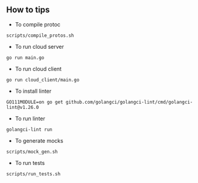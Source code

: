 ## How to tips

* To compile protoc
```$bash
scripts/compile_protos.sh
```

* To run cloud server
```$bash
go run main.go
```

* To run cloud client
```$bash
go run cloud_client/main.go
```

* To install linter
```$bash
GO111MODULE=on go get github.com/golangci/golangci-lint/cmd/golangci-lint@v1.26.0
```

* To run linter
```$bash
golangci-lint run
```

* To generate mocks
```$bash
scripts/mock_gen.sh
```

* To run tests
```$bash
scripts/run_tests.sh
```
